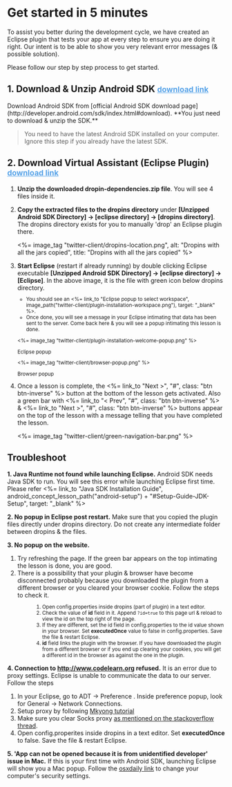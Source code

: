 # Get started in 5 minutes

To assist you better during the development cycle, we have created an Eclipse plugin that tests your app at every step to ensure you are doing it right. Our intent is to be able to show you very relevant error messages (& possible solution).

Please follow our step by step process to get started. 

<h2> 1. Download & Unzip Android SDK <small><a href="http://developer.android.com/sdk/index.html#download", target="_blank", style="color:#57A3E8">download link</a></small></h2>
Download Android SDK from [official Android SDK download page](http://developer.android.com/sdk/index.html#download). **You just need to download & unzip the SDK.**

> You need to have the latest Android SDK installed on your computer. Ignore this step if you already have the latest SDK.

<h2> 2. Download Virtual Assistant (Eclipse Plugin) <small><a href="", target="_blank", style="color:#57A3E8">download link</a></small></h2>
<ol style="text-align:left">
	<li> <strong>Unzip the downloaded dropin-dependencies.zip file</strong>. You will see 4 files inside it.</li>
	<li>
		<p><strong>Copy the extracted files to the dropins directory</strong> under <strong>[Unzipped Android SDK Directory] -> [eclipse directory] -> [dropins directory]</strong>. The dropins directory exists for you to manually 'drop' an Eclipse plugin there.
		<p><%= image_tag "twitter-client/dropins-location.png", alt: "Dropins with all the jars copied", title: "Dropins with all the jars copied" %></p>
		</p>
	</li>
	<li> <strong>Start Eclipse</strong> (restart if already running) by double clicking Eclipse executable <strong>[Unzipped Android SDK Directory] -> [eclipse directory] -> [Eclipse]</strong>. In the above image, it is the file with green icon below dropins directory. 
		<small><ul>
			<li>You should see an <%= link_to "Eclipse popup to select workspace", image_path("twitter-client/plugin-installation-workspace.png"), target: "_blank" %>.</li> 
			<li>Once done, you will see a message in your Eclipse intimating that data has been sent to the server. Come back here & you will see a popup intimating this lesson is done.</li>
		</ul>
		<p>
		<div class="row-fluid ac">
			<div class="span6">
				<div class="vertical-align-me">
					<%= image_tag "twitter-client/plugin-installation-welcome-popup.png" %>
					<p>Eclipse popup</p>
				</div>
			</div>
			<div class="span6">
				<%= image_tag "twitter-client/browser-popup.png" %>
				<p>Browser popup</p>
			</div>
		</div>
		</p>
		</small>
	<li>Once a lesson is complete, the <%= link_to "Next >", "#", class: "btn btn-inverse" %> button at the bottom of the lesson gets activated. Also a green bar with <%= link_to "< Prev", "#", class: "btn btn-inverse" %> & <%= link_to "Next >", "#", class: "btn btn-inverse" %> buttons appear on the top of the lesson with a message telling that you have completed the lesson.</li>
    <p><%= image_tag "twitter-client/green-navigation-bar.png" %></p>
</ol>


## Troubleshoot

**1. Java Runtime not found while launching Eclipse.** Android SDK needs Java SDK to run. You will see this error while launching Eclipse first time. Please refer <%= link_to "Java SDK Installation Guide", android_concept_lesson_path("android-setup") + "#Setup-Guide-JDK-Setup", target: "_blank" %>

**2. No popup in Eclipse post restart.** Make sure that you copied the plugin files directly under dropins directory. Do not create any intermediate folder between dropins & the files.

**3. No popup on the website.**
<ol>
	<li>Try refreshing the page. If the green bar appears on the top intimating the lesson is done, you are good.</li>
	<li>There is a possibility that your plugin & browser have become disconnected probably because you downloaded the plugin from a different browser or you cleared your browser cookie. Follow the steps to check it.
		<small ><ol style="margin-left: 3.2em">
			<li>Open config.properties inside dropins (part of plugin) in a text editor.</li>
			<li>Check the value of <b>id</b> field in it. Append <code>?id=true</code> to this page url & reload to view the id on the top right of the page.</li>
			<li>If they are different, set the id field in config.properties to the id value shown in your browser. Set <b>executedOnce</b> value to false in config.properties. Save the file & restart Eclipse.</li>
			<li><b>id</b> field links the plugin with the browser. If you have downloaded the plugin from a different browser or if you end up clearing your cookies, you will get a different id in the browser as against the one in the plugin.</li>
		</ol></small>
	</li>
</ol>

**4. Connection to http://www.codelearn.org refused.** It is an error due to proxy settings. Eclipse is unable to communicate the data to our server. Follow the steps
<ol>
	<li>In your Eclipse, go to ADT -> Preference . Inside preference popup, look for General -> Network Connections.</li>
	<li>Setup proxy by following <a href="http://www.mkyong.com/web-development/how-to-configure-proxy-settings-in-eclipse/" target="_blank">Mkyong tutorial</a></li>
	<li>Make sure you clear Socks proxy <a href="http://stackoverflow.com/questions/5857499/how-do-i-have-to-configure-the-proxy-settings-so-eclipse-can-download-new-plugin" target="_blank">as mentioned on the stackoverflow thread</a>.</li>
	<li>Open config.properites inside dropins in a text editor. Set <b>executedOnce</b> to false. Save the file & restart Eclipse.</li>
</ol>

**5. 'App can not be opened because it is from unidentified developer' issue in Mac.** If this is your first time with Android SDK, launching Eclipse will show you a Mac popup. Follow the <a href="http://osxdaily.com/2012/07/27/app-cant-be-opened-because-it-is-from-an-unidentified-developer/" target="_blank">osxdaily link</a> to change your computer's security settings.
